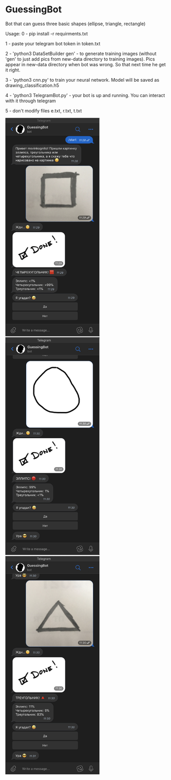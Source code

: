 # GuessingBot

Bot that can guess three basic shapes (ellipse, triangle, rectangle)

Usage:
0 - pip install -r requirments.txt

1 - paste your telegram bot token in token.txt

2 - 'python3 DataSetBuilder gen' - to generate training images (without 'gen' to just add pics from new-data directory to training images).
Pics appear in new-data directory when bot was wrong. So that next time he get it right.

3 - 'python3 cnn.py' to train your neural network. Model will be saved as drawing_classification.h5

4 - 'python3 TelegramBot.py' - your bot is up and running. You can interact with it through telegram

5 - don't modify files e.txt, r.txt, t.txt

<img width="293" alt="Screenshot" src="demo_r.png">
<img width="293" alt="Screenshot" src="demo_e.png">
<img width="293" alt="Screenshot" src="demo_t.png">

